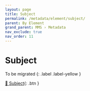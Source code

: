 ```yaml
---
layout: page
title: Subject
permalink: /metadata/element/subject/
parent: By Element
grand_parent: MMS › Metadata
nav_exclude: true
nav_order: 11
---
```


# Subject

To be migrated
{: .label .label-yellow }

[📄 Subject](https://docs.google.com/document/d/1q1MixPbNaz289cZhV_CKRDh9UlNIAUMGVnIlx6MQCfM/edit){: .btn }